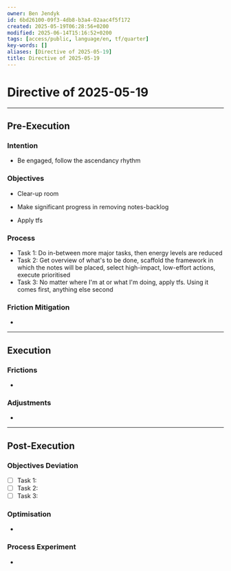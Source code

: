 ```yaml
---
owner: Ben Jendyk
id: 6bd26100-09f3-4db8-b3a4-02aac4f5f172
created: 2025-05-19T06:28:56+0200
modified: 2025-06-14T15:16:52+0200
tags: [access/public, language/en, tf/quarter]
key-words: []
aliases: [Directive of 2025-05-19]
title: Directive of 2025-05-19
---
```


# Directive of 2025-05-19

---

## Pre-Execution

### Intention
<!-- What broader chief aim do you want to focus on today? -->
- Be engaged, follow the ascendancy rhythm

### Objectives
<!-- Most critical task 1 – outcome-driven, not just an activity. -->
- Clear-up room
<!-- Most critical task 2 – make it concrete and measurable. -->
- Make significant progress in removing notes-backlog
<!-- Most critical task 3 – must fit within the day’s execution capacity. -->
- Apply tfs

### Process
<!-- How will this be executed most efficiently? E.g., deep work session, batching tasks, specific tool usage. -->
- Task 1: Do in-between more major tasks, then energy levels are reduced
- Task 2: Get overview of what's to be done, scaffold the framework in which the notes will be placed, select high-impact, low-effort actions, execute prioritised
- Task 3: No matter where I'm at or what I'm doing, apply tfs. Using it comes first, anything else second

### Friction Mitigation
<!-- What are the biggest risks to focus/execution today? E.g., distractions, decision fatigue, overplanning. -->
- 

---

## Execution

### Frictions
<!-- What slowed execution today? E.g., distractions, over-perfection, slow decision-making, unexpected blockers. -->
- 

### Adjustments
<!-- What tweaks were made mid-day to maintain efficiency? Only note direct changes to process. -->
- 

---

## Post-Execution

### Objectives Deviation
<!-- Did execution match expectation? If not, what caused deviation? -->
- [ ] Task 1:
- [ ] Task 2:  
- [ ] Task 3:  

### Optimisation
<!-- What execution inefficiency should be addressed tomorrow? Focus on a single high-leverage improvement. -->
- 

### Process Experiment
<!-- What **one small tweak** will be tested tomorrow to refine execution? Keep it experimental and specific. -->
- 